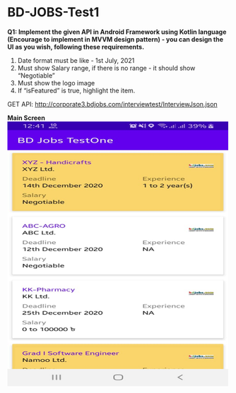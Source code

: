 # BD-JOBS-Test1

<b>Q1: Implement the given API in Android Framework using Kotlin language (Encourage to implement in MVVM design pattern) - you can design the UI as you wish, following these requirements.</b>
 
1. 	Date format must be like - 1st July, 2021
2. 	Must show Salary range, if there is no range - it should show “Negotiable”
3. 	Must show the logo image
4. 	If “isFeatured” is true, highlight the item.
 
GET API: http://corporate3.bdjobs.com/interviewtest/InterviewJson.json

<b> Main Screen </b>
<img src="scn_shot/01.jpeg" alt="Girl in a jacket" width="500" height="600">
